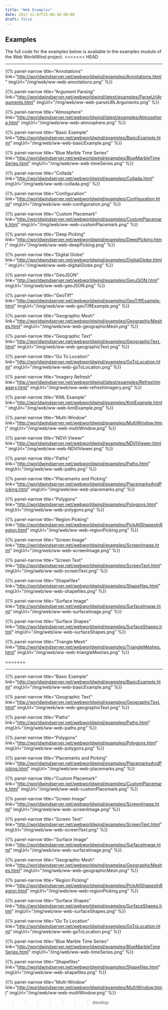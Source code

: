 ```yaml
---
title: "Web Examples"
date: 2017-11-07T15:08:10-08:00
draft: false
---
```


## Examples

The full code for the examples below is available in the examples module of the Web WorldWind project.
<<<<<<< HEAD

---

{{% panel-narrow title="Annotations" link="http://worldwindserver.net/webworldwind/examples/Annotations.html" imgUrl="/img/web/ww-web-annotations.png" %}}

{{% panel-narrow title="Argument Parsing" link="http://worldwindserver.net/webworldwind/latest/examples/ParseUrlArguments.html" imgUrl="/img/web/ww-web-parseURLArguments.png" %}}

{{% panel-narrow title="Atmosphere" link="http://worldwindserver.net/webworldwind/latest/examples/Atmosphere.html" imgUrl="/img/web/ww-web-atmosphere.png" %}}

{{% panel-narrow title="Basic Example" link="http://worldwindserver.net/webworldwind/examples/BasicExample.html" imgUrl="/img/web/ww-web-basicExample.png" %}}

{{% panel-narrow title="Blue Marble Time Series" link="http://worldwindserver.net/webworldwind/examples/BlueMarbleTimeSeries.html" imgUrl="/img/web/ww-web-timeSeries.png" %}}

{{% panel-narrow title="Collada" link="http://worldwindserver.net/webworldwind/examples/Collada.html" imgUrl="/img/web/ww-web-collada.png" %}}

{{% panel-narrow title="Configuration" link="http://worldwindserver.net/webworldwind/examples/Configuration.html" imgUrl="/img/web/ww-web-configuration.png" %}}

{{% panel-narrow title="Custom Placemark" link="http://worldwindserver.net/webworldwind/examples/CustomPlacemark.html" imgUrl="/img/web/ww-web-customPlacemark.png" %}}

{{% panel-narrow title="Deep Picking" link="http://worldwindserver.net/webworldwind/examples/DeepPIcking.html" imgUrl="/img/web/ww-web-deepPicking.png" %}}

{{% panel-narrow title="Digital Globe" link="http://worldwindserver.net/webworldwind/examples/DigitalGlobe.html" imgUrl="/img/web/ww-web-digitalGlobe.png" %}}

{{% panel-narrow title="GeoJSON" link="http://worldwindserver.net/webworldwind/examples/GeoJSON.html" imgUrl="/img/web/ww-web-geoJSON.png" %}}

{{% panel-narrow title="GeoTiff" link="http://worldwindserver.net/webworldwind/examples/GeoTiffExample.html" imgUrl="/img/web/ww-web-geoTiffExample.png" %}}

{{% panel-narrow title="Geographic Mesh" link="http://worldwindserver.net/webworldwind/examples/GeographicMeshes.html" imgUrl="/img/web/ww-web-geographicMesh.png" %}}

{{% panel-narrow title="Geographic Text" link="http://worldwindserver.net/webworldwind/examples/GeographicText.html" imgUrl="/img/web/ww-web-geographicText.png" %}}

{{% panel-narrow title="Go To Location" link="http://worldwindserver.net/webworldwind/examples/GoToLocation.html" imgUrl="/img/web/ww-web-goToLocation.png" %}}

{{% panel-narrow title="Imagery Refresh" link="http://worldwindserver.net/webworldwind/latest/examples/RefreshImagery.html" imgUrl="/img/web/ww-web-refreshImagery.png" %}}

{{% panel-narrow title="KML Example" link="http://worldwindserver.net/webworldwind/examples/KmlExample.html" imgUrl="/img/web/ww-web-kmlExample.png" %}}

{{% panel-narrow title="Multi-Window" link="http://worldwindserver.net/webworldwind/examples/MultiWindow.html" imgUrl="/img/web/ww-web-multiWindow.png" %}}

{{% panel-narrow title="NDVI Viewer" link="http://worldwindserver.net/webworldwind/examples/NDVIViewer.html" imgUrl="/img/web/ww-web-NDVIViewer.png" %}}

{{% panel-narrow title="Paths" link="http://worldwindserver.net/webworldwind/examples/Paths.html" imgUrl="/img/web/ww-web-paths.png" %}}

{{% panel-narrow title="Placemarks and Picking" link="http://worldwindserver.net/webworldwind/examples/PlacemarksAndPicking.html" imgUrl="/img/web/ww-web-placemarks.png" %}}

{{% panel-narrow title="Polygons" link="http://worldwindserver.net/webworldwind/examples/Polygons.html" imgUrl="/img/web/ww-web-polygons.png" %}}

{{% panel-narrow title="Region Picking" link="http://worldwindserver.net/webworldwind/examples/PickAllShapesInRegion.html" imgUrl="/img/web/ww-web-regionPicking.png" %}}

{{% panel-narrow title="Screen Image" link="http://worldwindserver.net/webworldwind/examples/ScreenImage.html" imgUrl="/img/web/ww-web-screenImage.png" %}}

{{% panel-narrow title="Screen Text" link="http://worldwindserver.net/webworldwind/examples/ScreenText.html" imgUrl="/img/web/ww-web-screenText.png" %}}

{{% panel-narrow title="Shapefiles" link="http://worldwindserver.net/webworldwind/examples/Shapefiles.html" imgUrl="/img/web/ww-web-shapefiles.png" %}}

{{% panel-narrow title="Surface Image" link="http://worldwindserver.net/webworldwind/examples/SurfaceImage.html" imgUrl="/img/web/ww-web-surfaceImage.png" %}}

{{% panel-narrow title="Surface Shapes" link="http://worldwindserver.net/webworldwind/examples/SurfaceShapes.html" imgUrl="/img/web/ww-web-surfaceShapes.png" %}}

{{% panel-narrow title="Triangle Mesh" link="http://worldwindserver.net/webworldwind/examples/TriangleMeshes.html" imgUrl="/img/web/ww-web-triangleMeshes.png" %}}

=======

---

{{% panel-narrow title="Basic Example" link="http://worldwindserver.net/webworldwind/examples/BasicExample.html" imgUrl="/img/web/ww-web-basicExample.png" %}}

{{% panel-narrow title="Geographic Text" link="http://worldwindserver.net/webworldwind/examples/GeographicText.html" imgUrl="/img/web/ww-web-geographicText.png" %}}

{{% panel-narrow title="Paths" link="http://worldwindserver.net/webworldwind/examples/Paths.html" imgUrl="/img/web/ww-web-paths.png" %}}

{{% panel-narrow title="Polygons" link="http://worldwindserver.net/webworldwind/examples/Polygons.html" imgUrl="/img/web/ww-web-polygons.png" %}}

{{% panel-narrow title="Placemarks and Picking" link="http://worldwindserver.net/webworldwind/examples/PlacemarksAndPicking.html" imgUrl="/img/web/ww-web-placemarks.png" %}}

{{% panel-narrow title="Custom Placemark" link="http://worldwindserver.net/webworldwind/examples/CustomPlacemark.html" imgUrl="/img/web/ww-web-customPlacemark.png" %}}

{{% panel-narrow title="Screen Image" link="http://worldwindserver.net/webworldwind/examples/ScreenImage.html" imgUrl="/img/web/ww-web-screenImage.png" %}}

{{% panel-narrow title="Screen Text" link="http://worldwindserver.net/webworldwind/examples/ScreenText.html" imgUrl="/img/web/ww-web-screenText.png" %}}

{{% panel-narrow title="Surface Image" link="http://worldwindserver.net/webworldwind/examples/SurfaceImage.html" imgUrl="/img/web/ww-web-surfaceImage.png" %}}

{{% panel-narrow title="Geographic Mesh" link="http://worldwindserver.net/webworldwind/examples/GeographicMeshes.html" imgUrl="/img/web/ww-web-geographicMesh.png" %}}

{{% panel-narrow title="Region Picking" link="http://worldwindserver.net/webworldwind/examples/PickAllShapesInRegion.html" imgUrl="/img/web/ww-web-regionPicking.png" %}}

{{% panel-narrow title="Surface Shapes" link="http://worldwindserver.net/webworldwind/examples/SurfaceShapes.html" imgUrl="/img/web/ww-web-surfaceShapes.png" %}}

{{% panel-narrow title="Go To Location" link="http://worldwindserver.net/webworldwind/examples/GoToLocation.html" imgUrl="/img/web/ww-web-goToLocation.png" %}}

{{% panel-narrow title="Blue Marble Time Series" link="http://worldwindserver.net/webworldwind/examples/BlueMarbleTimeSeries.html" imgUrl="/img/web/ww-web-timeSeries.png" %}}

{{% panel-narrow title="Shapefiles" link="http://worldwindserver.net/webworldwind/examples/Shapefiles.html" imgUrl="/img/web/ww-web-shapefiles.png" %}}

{{% panel-narrow title="Multi-Window" link="http://worldwindserver.net/webworldwind/examples/MultiWindow.html" imgUrl="/img/web/ww-web-multiWindow.png" %}}
>>>>>>> develop
